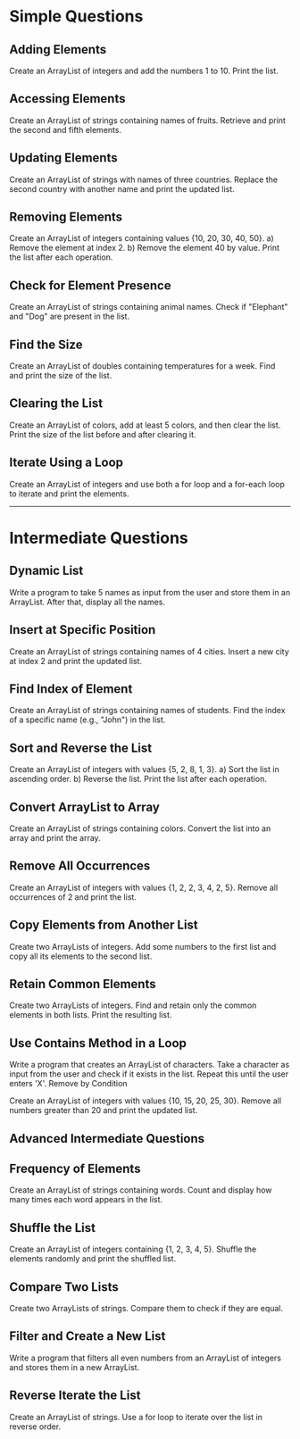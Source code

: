 # Simple Questions
## Adding Elements

Create an ArrayList of integers and add the numbers 1 to 10. Print the list.
## Accessing Elements

Create an ArrayList of strings containing names of fruits. Retrieve and print the second and fifth elements.
## Updating Elements

Create an ArrayList of strings with names of three countries. Replace the second country with another name and print the updated list.
## Removing Elements

Create an ArrayList of integers containing values {10, 20, 30, 40, 50}.
a) Remove the element at index 2.
b) Remove the element 40 by value.
Print the list after each operation.
## Check for Element Presence

Create an ArrayList of strings containing animal names. Check if "Elephant" and "Dog" are present in the list.
## Find the Size

Create an ArrayList of doubles containing temperatures for a week. Find and print the size of the list.
## Clearing the List

Create an ArrayList of colors, add at least 5 colors, and then clear the list. Print the size of the list before and after clearing it.
## Iterate Using a Loop

Create an ArrayList of integers and use both a for loop and a for-each loop to iterate and print the elements.

______________________________________________________

# Intermediate Questions
## Dynamic List

Write a program to take 5 names as input from the user and store them in an ArrayList. After that, display all the names.
## Insert at Specific Position

Create an ArrayList of strings containing names of 4 cities. Insert a new city at index 2 and print the updated list.
## Find Index of Element

Create an ArrayList of strings containing names of students. Find the index of a specific name (e.g., "John") in the list.
## Sort and Reverse the List

Create an ArrayList of integers with values {5, 2, 8, 1, 3}.
a) Sort the list in ascending order.
b) Reverse the list.
Print the list after each operation.
## Convert ArrayList to Array

Create an ArrayList of strings containing colors. Convert the list into an array and print the array.
## Remove All Occurrences

Create an ArrayList of integers with values {1, 2, 2, 3, 4, 2, 5}. Remove all occurrences of 2 and print the list.
## Copy Elements from Another List

Create two ArrayLists of integers. Add some numbers to the first list and copy all its elements to the second list.
## Retain Common Elements

Create two ArrayLists of integers. Find and retain only the common elements in both lists. Print the resulting list.
## Use Contains Method in a Loop

Write a program that creates an ArrayList of characters. Take a character as input from the user and check if it exists in the list. Repeat this until the user enters 'X'.
Remove by Condition

Create an ArrayList of integers with values {10, 15, 20, 25, 30}. Remove all numbers greater than 20 and print the updated list.
## Advanced Intermediate Questions
## Frequency of Elements

Create an ArrayList of strings containing words. Count and display how many times each word appears in the list.
## Shuffle the List

Create an ArrayList of integers containing {1, 2, 3, 4, 5}. Shuffle the elements randomly and print the shuffled list.
## Compare Two Lists

Create two ArrayLists of strings. Compare them to check if they are equal.
## Filter and Create a New List

Write a program that filters all even numbers from an ArrayList of integers and stores them in a new ArrayList.
## Reverse Iterate the List

Create an ArrayList of strings. Use a for loop to iterate over the list in reverse order.
